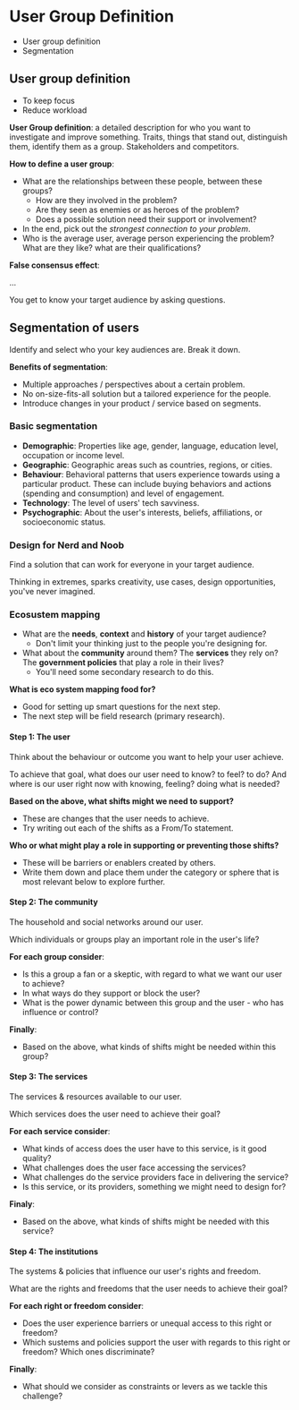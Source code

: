 # User Group Definition

- User group definition
- Segmentation

## User group definition

- To keep focus
- Reduce workload

**User Group definition**: a detailed description for who you want to investigate and improve something. Traits, things that stand out, distinguish them, identify them as a group. Stakeholders and competitors.

**How to define a user group**:

- What are the relationships between these people, between these groups?
  - How are they involved in the problem?
  - Are they seen as enemies or as heroes of the problem?
  - Does a possible solution need their support or involvement?
- In the end, pick out the _strongest connection to your problem_.
- Who is the average user, average person experiencing the problem? What are they like? what are their qualifications?

**False consensus effect**:

...

You get to know your target audience by asking questions.

## Segmentation of users

Identify and select who your key audiences are. Break it down.

**Benefits of segmentation**:

- Multiple approaches / perspectives about a certain problem.
- No on-size-fits-all solution but a tailored experience for the people.
- Introduce changes in your product / service based on segments.

### Basic segmentation

- **Demographic**: Properties like age, gender, language, education level, occupation or income level.
- **Geographic**: Geographic areas such as countries, regions, or cities.
- **Behaviour**: Behavioral patterns that users experience towards using a particular product. These can include buying behaviors and actions (spending and consumption) and level of engagement.
- **Technology**: The level of users' tech savviness.
- **Psychographic**: About the user's interests, beliefs, affiliations, or socioeconomic status.

### Design for Nerd and Noob

Find a solution that can work for everyone in your target audience.

Thinking in extremes, sparks creativity, use cases, design opportunities, you've never imagined.

### Ecosustem mapping

- What are the **needs**, **context** and **history** of your target audience?
  - Don't limit your thinking just to the people you're designing for.
- What about the **community** around them? The **services** they rely on? The **government policies** that play a role in their lives?
  - You'll need some secondary research to do this.

**What is eco system mapping food for?**

- Good for setting up smart questions for the next step.
- The next step will be field research (primary research).

#### Step 1: The user

Think about the behaviour or outcome you want to help your user achieve.

To achieve that goal, what does our user need to know? to feel? to do? And where is our user right now with knowing, feeling? doing what is needed?

**Based on the above, what shifts might we need to support?**

- These are changes that the user needs to achieve.
- Try writing out each of the shifts as a From/To statement.

**Who or what might play a role in supporting or preventing those shifts?**

- These will be barriers or enablers created by others.
- Write them down and place them under the category or sphere that is most relevant below to explore further.

#### Step 2: The community

The household and social networks around our user.

Which individuals or groups play an important role in the user's life?

**For each group consider**:

- Is this a group a fan or a skeptic, with regard to what we want our user to achieve?
- In what ways do they support or block the user?
- What is the power dynamic between this group and the user - who has influence or control?

**Finally**:

- Based on the above, what kinds of shifts might be needed within this group?

#### Step 3: The services

The services & resources available to our user.

Which services does the user need to achieve their goal?

**For each service consider**:

- What kinds of access does the user have to this service, is it good quality?
- What challenges does the user face accessing the services?
- What challenges do the service providers face in delivering the service?
- Is this service, or its providers, something we might need to design for?

**Finaly**:

- Based on the above, what kinds of shifts might be needed with this service?

#### Step 4: The institutions

The systems & policies that influence our user's rights and freedom.

What are the rights and freedoms that the user needs to achieve their goal?

**For each right or freedom consider**:

- Does the user experience barriers or unequal access to this right or freedom?
- Which sustems and policies support the user with regards to this right or freedom? Which ones discriminate?

**Finally**:

- What should we consider as constraints or levers as we tackle this challenge?
